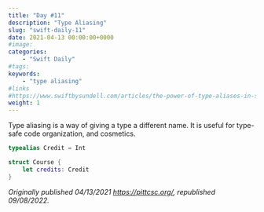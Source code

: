 ```yaml
---
title: "Day #11"
description: "Type Aliasing"
slug: "swift-daily-11"
date: 2021-04-13 00:00:00+0000
#image:
categories:
    - "Swift Daily"
#tags:
keywords:
    - "type aliasing"
#links
#https://www.swiftbysundell.com/articles/the-power-of-type-aliases-in-swift/
weight: 1
---
```


Type aliasing is a way of giving a type a different name. It is useful for type-safe code organization, and cosmetics.

```swift
typealias Credit = Int

struct Course {
    let credits: Credit
}

```

*Originally published 04/13/2021 https://pittcsc.org/, republished 09/08/2022.*
